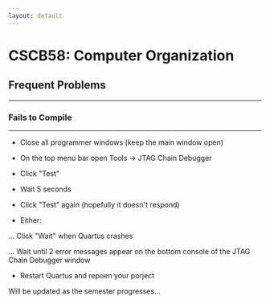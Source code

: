```yaml
---
layout: default
---
```


# CSCB58: Computer Organization

## Frequent Problems
--------------------

### Fails to Compile
--------------------

* Close all programmer windows (keep the main window open)

* On the top menu bar open Tools -> JTAG Chain Debugger

* Click "Test"

* Wait 5 seconds

* Click "Test" again (hopefully it doesn't respond)

* Either:

... Click "Wait" when Quartus crashes

... Wait until 2 error messages appear on the bottom console of the JTAG Chain Debugger window

* Restart Quartus and repoen your porject

Will be updated as the semester progresses...
